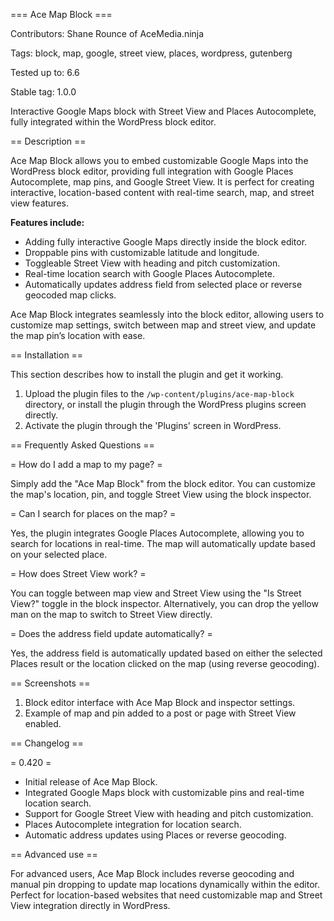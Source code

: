 === Ace Map Block === 

Contributors:      Shane Rounce of AceMedia.ninja 

Tags:              block, map, google, street view, places, wordpress, gutenberg

Tested up to:      6.6 

Stable tag:        1.0.0 


Interactive Google Maps block with Street View and Places Autocomplete, fully integrated within the WordPress block editor.

== Description ==

Ace Map Block allows you to embed customizable Google Maps into the WordPress block editor, providing full integration with Google Places Autocomplete, map pins, and Google Street View. It is perfect for creating interactive, location-based content with real-time search, map, and street view features.

**Features include:**
- Adding fully interactive Google Maps directly inside the block editor.
- Droppable pins with customizable latitude and longitude.
- Toggleable Street View with heading and pitch customization.
- Real-time location search with Google Places Autocomplete.
- Automatically updates address field from selected place or reverse geocoded map clicks.

Ace Map Block integrates seamlessly into the block editor, allowing users to customize map settings, switch between map and street view, and update the map pin’s location with ease.

== Installation ==

This section describes how to install the plugin and get it working.

1. Upload the plugin files to the `/wp-content/plugins/ace-map-block` directory, or install the plugin through the WordPress plugins screen directly.
2. Activate the plugin through the 'Plugins' screen in WordPress.

== Frequently Asked Questions ==

= How do I add a map to my page? =

Simply add the "Ace Map Block" from the block editor. You can customize the map's location, pin, and toggle Street View using the block inspector.

= Can I search for places on the map? =

Yes, the plugin integrates Google Places Autocomplete, allowing you to search for locations in real-time. The map will automatically update based on your selected place.

= How does Street View work? =

You can toggle between map view and Street View using the "Is Street View?" toggle in the block inspector. Alternatively, you can drop the yellow man on the map to switch to Street View directly.

= Does the address field update automatically? =

Yes, the address field is automatically updated based on either the selected Places result or the location clicked on the map (using reverse geocoding).

== Screenshots ==

1. Block editor interface with Ace Map Block and inspector settings.
2. Example of map and pin added to a post or page with Street View enabled.

== Changelog ==

= 0.420 =
* Initial release of Ace Map Block.
* Integrated Google Maps block with customizable pins and real-time location search.
* Support for Google Street View with heading and pitch customization.
* Places Autocomplete integration for location search.
* Automatic address updates using Places or reverse geocoding.

== Advanced use ==

For advanced users, Ace Map Block includes reverse geocoding and manual pin dropping to update map locations dynamically within the editor. Perfect for location-based websites that need customizable map and Street View integration directly in WordPress.
